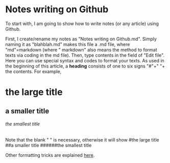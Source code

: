 # Notes writing on Github

To start with, I am going to show how to write notes (or any article) using Github.

First, I create/rename my notes as "Notes writing on Github.md". Simply naming it as "blahblah.md" makes this file a .md file, where "md"=markdown (where " markdown" also means the method to format texts via coding in the md file).
Then, type contents in the field of "Edit file". Here you can use special syntax and codes to format your texts.
As used in the beginning of this article, a __heading__ consists of one to six signs "#"+" "+ the contents.  For example, 
# the large title
## a smaller title
###### the smallest title
Note that the blank " " is necessary, otherwise it will show
#the large title
##a smaller title
######the smallest title

Other formatting tricks are explained [here](https://docs.github.com/en/github/writing-on-github/basic-writing-and-formatting-syntax).
